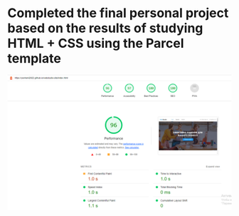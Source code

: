 # Completed the final personal project based on the results of studying HTML + CSS using the Parcel template
![Image alt](https://github.com/Yevhenii2022/webstudio-site/blob/main/src/images/lighthouse.bmp)
